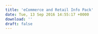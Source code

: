 ```yaml
---
title: 'eCommerce and Retail Info Pack'
date: Tue, 13 Sep 2016 14:55:17 +0000
download: ''
draft: false
---
```


